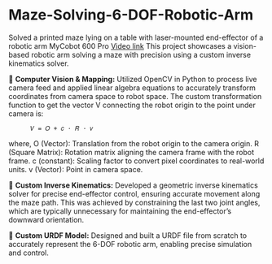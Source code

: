 # Maze-Solving-6-DOF-Robotic-Arm
Solved a printed maze lying on a table with laser-mounted end-effector of a robotic arm MyCobot 600 Pro
[Video link](https://youtu.be/8pNSNreSBco)
This project showcases a vision-based robotic arm solving a maze with precision using a custom inverse kinematics solver.

🔹 **Computer Vision & Mapping:** Utilized OpenCV in Python to process live camera feed and applied linear algebra equations to accurately transform coordinates from camera space to robot space.
The custom transformation function to get the vector V connecting the robot origin to the point under camera is:

          𝑉 = 𝑂 + 𝑐 ⋅ 𝑅 ⋅ 𝑣

  where,
  O (Vector): Translation from the robot origin to the camera origin.
  R (Square Matrix): Rotation matrix aligning the camera frame with the robot frame.
  c (constant): Scaling factor to convert pixel coordinates to real-world units.
  v (Vector): Point in camera space.


🔹 **Custom Inverse Kinematics:** Developed a geometric inverse kinematics solver for precise end-effector control, ensuring accurate movement along the maze path. This was achieved by constraining the last two joint angles, which are typically unnecessary for maintaining the end-effector’s downward orientation.

🔹 **Custom URDF Model:** Designed and built a URDF file from scratch to accurately represent the 6-DOF robotic arm, enabling precise simulation and control.
